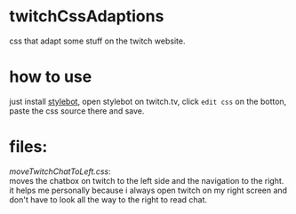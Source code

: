# twitchCssAdaptions
css that adapt some stuff on the twitch website.

# how to use

just install [stylebot](https://chrome.google.com/webstore/detail/stylebot/oiaejidbmkiecgbjeifoejpgmdaleoha), open stylebot on twitch.tv, click `edit css` on the botton, paste the css source there and save.

# files:

*moveTwitchChatToLeft.css*:  
moves the chatbox on twitch to the left side and the navigation to the right. it helps me personally because i always open twitch on my right screen and don't have to look all the way to the right to read chat.
